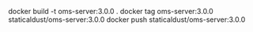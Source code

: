 docker build -t oms-server:3.0.0 .
docker tag oms-server:3.0.0 staticaldust/oms-server:3.0.0
docker push staticaldust/oms-server:3.0.0